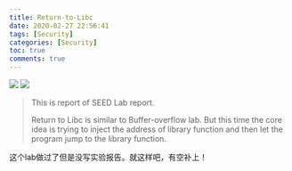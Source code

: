 ```yaml
---
title: Return-to-Libc
date: 2020-02-27 22:56:41
tags: [Security]
categories: [Security]
toc: true
comments: true
---
```

<!-- more -->
![](images/Return-to-Libc/Platform-SEEDUbuntu16__04--32bit-green.svg) ![](images/Return-to-Libc/SEED-SoftwareSecurityLab-brightgreen.svg)

> This is report of SEED Lab report.
>
> Return to Libc is similar to Buffer-overflow lab. But this time the core idea is trying to inject the address of library function and then let the program jump to the library function. 

这个lab做过了但是没写实验报告。就这样吧，有空补上！

